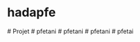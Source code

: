 ﻿# hadapfe

#   P r o j e t  
 #   p f e t a n i  
 #   p f e t a n i  
 #   p f e t a n i  
 #   p f e t a i  
 